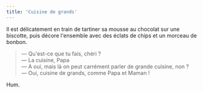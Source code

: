 ```yaml
---
title: 'Cuisine de grands'
---
```


Il est délicatement en train de tartiner sa mousse au chocolat sur une biscotte,
puis décore l'ensemble avec des éclats de chips et un morceau de bonbon.

> — Qu'est-ce que tu fais, chéri ?  
> — La cuisine, Papa  
> — A oui, mais là on peut carrément parler de grande cuisine, non ?  
> — Oui, cuisine de grands, comme Papa et Maman !

Hum.
